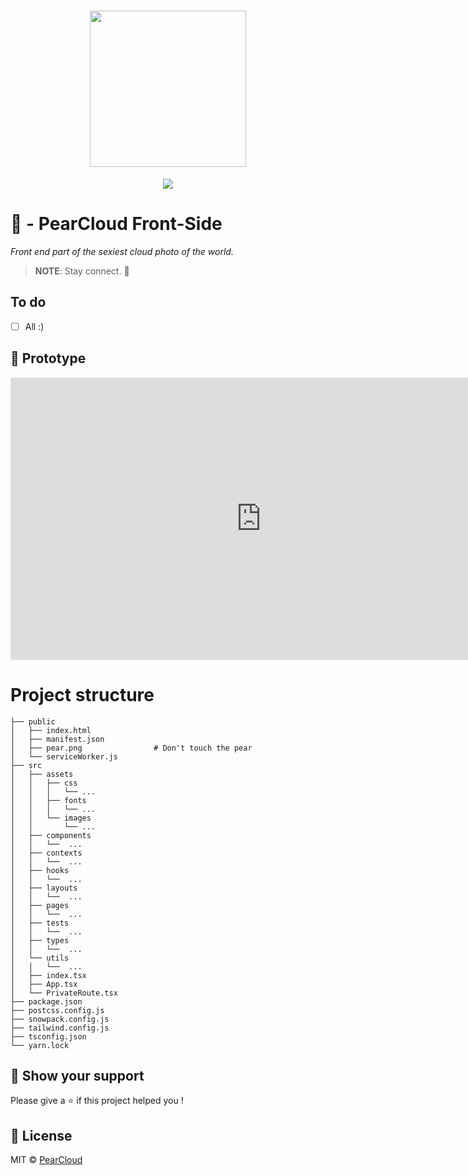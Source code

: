 <h1 align="center">
    <img height="250" src="https://media.istockphoto.com/photos/shiny-sexy-pear-playful-buttocks-buns-simbolise-dieting-and-picture-id1322645873?k=20&m=1322645873&s=612x612&w=0&h=8Nfc8okWt1KVQzZxnkj2A4ohL7a98E2ofufUjbI60wo=">
</h1>

<p align="center">
	<a href="https://github.com/PearCloud/pearcloud-front/raw/master/LICENSE">
		<img src="https://img.shields.io/github/license/PearCloud/pearcloud-front">
	</a>
</p>

# :pear: - PearCloud Front-Side
*Front end part of the sexiest cloud photo of the world.*

> **NOTE**: Stay connect. :eyes:
## To do
- [ ] All :)

## :art: Prototype

<iframe style="border: 1px solid rgba(0, 0, 0, 0.1);" width="800" height="450" src="https://www.figma.com/embed?embed_host=share&url=https%3A%2F%2Fwww.figma.com%2Ffile%2Fkmxk0moBT50jBLzGCkiNwF%2FpearCloud" allowfullscreen></iframe>

# Project structure

```shell
├── public
│   ├── index.html
│   ├── manifest.json
│   ├── pear.png                # Don't touch the pear
│   └── serviceWorker.js
├── src
│   ├── assets
│   │   ├── css
│   │   │   └── ...
│   │   ├── fonts
│   │   │   └── ...
│   │   └── images
│   │       └── ...
│   ├── components
│   │   └──  ...
│   ├── contexts
│   │   └──  ...
│   ├── hooks
│   │   └──  ...
│   ├── layouts
│   │   └──  ...
│   ├── pages
│   │   └──  ...
│   ├── tests
│   │   └──  ...
│   ├── types
│   │   └──  ...
│   └── utils
│   │   └──  ...
│   ├── index.tsx
│   ├── App.tsx
│   └── PrivateRoute.tsx
├── package.json
├── postcss.config.js
├── snowpack.config.js
├── tailwind.config.js
├── tsconfig.json
└── yarn.lock
```

## :stars: Show your support

Please give a :star: if this project helped you !

## :scroll: License

MIT © [PearCloud](https://github.com/PearCloud)
